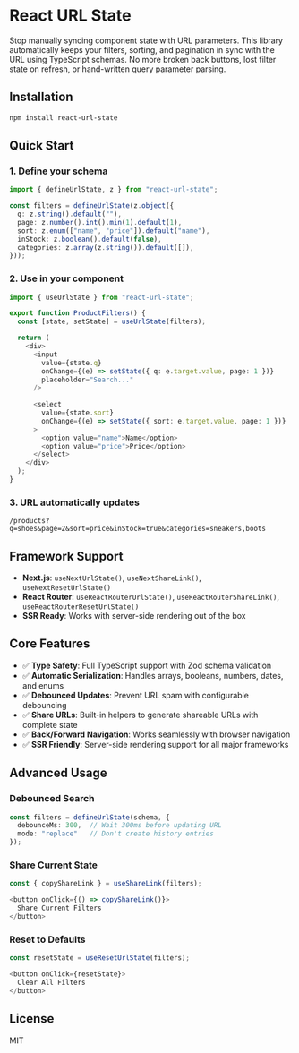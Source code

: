 # React URL State

Stop manually syncing component state with URL parameters. This library automatically keeps your filters, sorting, and pagination in sync with the URL using TypeScript schemas. No more broken back buttons, lost filter state on refresh, or hand-written query parameter parsing.

## Installation

```bash
npm install react-url-state
```

## Quick Start

### 1. Define your schema

```typescript
import { defineUrlState, z } from "react-url-state";

const filters = defineUrlState(z.object({
  q: z.string().default(""),
  page: z.number().int().min(1).default(1),
  sort: z.enum(["name", "price"]).default("name"),
  inStock: z.boolean().default(false),
  categories: z.array(z.string()).default([]),
}));
```

### 2. Use in your component

```typescript
import { useUrlState } from "react-url-state";

export function ProductFilters() {
  const [state, setState] = useUrlState(filters);

  return (
    <div>
      <input
        value={state.q}
        onChange={(e) => setState({ q: e.target.value, page: 1 })}
        placeholder="Search..."
      />
      
      <select
        value={state.sort}
        onChange={(e) => setState({ sort: e.target.value, page: 1 })}
      >
        <option value="name">Name</option>
        <option value="price">Price</option>
      </select>
    </div>
  );
}
```

### 3. URL automatically updates

```
/products?q=shoes&page=2&sort=price&inStock=true&categories=sneakers,boots
```

## Framework Support

- **Next.js**: `useNextUrlState()`, `useNextShareLink()`, `useNextResetUrlState()`
- **React Router**: `useReactRouterUrlState()`, `useReactRouterShareLink()`, `useReactRouterResetUrlState()`
- **SSR Ready**: Works with server-side rendering out of the box

## Core Features

- ✅ **Type Safety**: Full TypeScript support with Zod schema validation
- ✅ **Automatic Serialization**: Handles arrays, booleans, numbers, dates, and enums
- ✅ **Debounced Updates**: Prevent URL spam with configurable debouncing
- ✅ **Share URLs**: Built-in helpers to generate shareable URLs with complete state
- ✅ **Back/Forward Navigation**: Works seamlessly with browser navigation
- ✅ **SSR Friendly**: Server-side rendering support for all major frameworks

## Advanced Usage

### Debounced Search

```typescript
const filters = defineUrlState(schema, {
  debounceMs: 300,  // Wait 300ms before updating URL
  mode: "replace"   // Don't create history entries
});
```

### Share Current State

```typescript
const { copyShareLink } = useShareLink(filters);

<button onClick={() => copyShareLink()}>
  Share Current Filters
</button>
```

### Reset to Defaults

```typescript
const resetState = useResetUrlState(filters);

<button onClick={resetState}>
  Clear All Filters
</button>
```

## License

MIT
